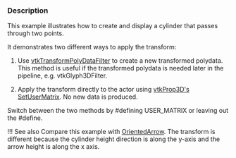 ### Description
This example illustrates how to create and display a cylinder that passes through two points.

It demonstrates two different ways to apply the transform:

1. Use [vtkTransformPolyDataFilter](http://www.vtk.org/doc/nightly/html/classvtkTransformPolyDataFilter.html) to create a new transformed polydata. This method is useful if the transformed polydata is needed later in the pipeline, e.g. vtkGlyph3DFilter.

2. Apply the transform directly to the actor using [vtkProp3D's SetUserMatrix](http://www.vtk.org/doc/nightly/html/classvtkProp3D.html#a950378fc70405a58bd998c00f84a39a3). No new data is produced.

Switch between the two methods by #defining USER_MATRIX or leaving out the #define.

!!! See also
    Compare this example with [OrientedArrow](/Cxx/GeometricObjects/OrientedArrow). The transform is different because the cylinder height direction is along the y-axis and the arrow height is along the x axis.
